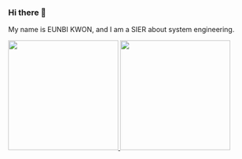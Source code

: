 ### Hi there 👋

My name is EUNBI KWON, and I am a SIER about system engineering.

<a href="https://github.com/kyb667">
  <img height="224" src="https://github-readme-stats.vercel.app/api?username=kyb667&show_icons=true&theme=tokyonight" />
</a>
<a href="https://github.com/kyb667">
  <img height="224" src="https://github-readme-stats.vercel.app/api/top-langs/?username=kyb667&theme=tokyonight" />
</a>


<!--
**kyb667/kyb667** is a ✨ _special_ ✨ repository because its `README.md` (this file) appears on your GitHub profile.

Here are some ideas to get you started:

- 🔭 I’m currently working on ...
- 🌱 I’m currently learning ...
- 👯 I’m looking to collaborate on ...
- 🤔 I’m looking for help with ...
- 💬 Ask me about ...
- 📫 How to reach me: ...
- 😄 Pronouns: ...
- ⚡ Fun fact: ...
-->
